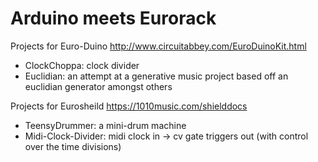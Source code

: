 # Arduino meets Eurorack 
Projects for Euro-Duino http://www.circuitabbey.com/EuroDuinoKit.html
* ClockChoppa: clock divider
* Euclidian: an attempt at a generative music project based off an euclidian generator amongst others

Projects for Eurosheild https://1010music.com/shielddocs
* TeensyDrummer: a mini-drum machine
* Midi-Clock-Divider: midi clock in -> cv gate triggers out (with control over the time divisions)
